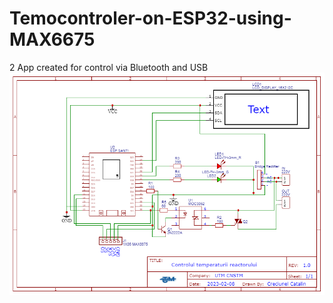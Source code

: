 # Temocontroler-on-ESP32-using-MAX6675

 2 App created for control via Bluetooth and USB<br>
<img src="thermocontrol.png" width="600" title="ultrasonic generator" align="center">
